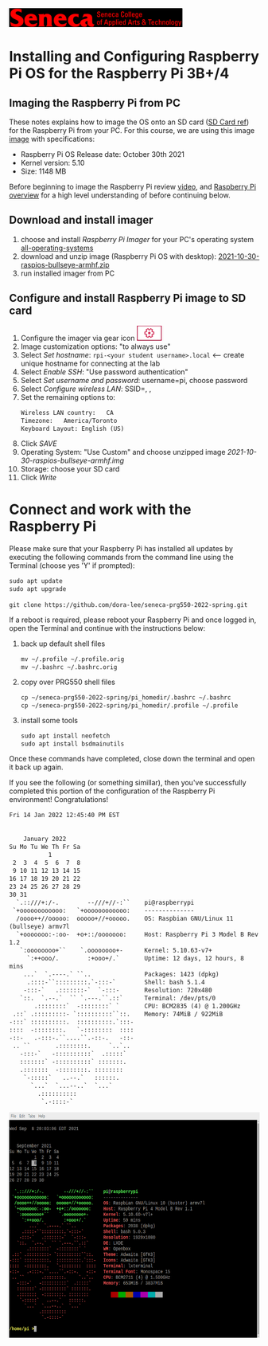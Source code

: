 <img src="../images/senecac.gif" alt="Seneca College" height="38" width="349" />

# Installing and Configuring Raspberry Pi OS for the Raspberry Pi 3B+/4

## Imaging the Raspberry Pi from PC

These notes explains how to image the OS onto an SD card ([SD Card ref](https://elinux.org/RPi_SD_cards)) for the Raspberry Pi from your PC.  For this course, we are using this image  <a href="https://downloads.raspberrypi.org/raspios_armhf/images/raspios_armhf-2021-11-08/2021-10-30-raspios-bullseye-armhf.zip" target="_blank">image</a> with specifications:

- Raspberry Pi OS Release date:   October 30th 2021
- Kernel version: 5.10
- Size:           1148 MB

Before beginning to image the Raspberry Pi review [video](https://www.youtube.com/watch?v=ntaXWS8Lk34), and [Raspberry Pi overview](https://projects.raspberrypi.org/en/projects/raspberry-pi-setting-up ) for a high level understanding of before continuing below.

## Download and install imager
1. choose and install *Raspberry Pi Imager* for your PC's operating system <a href="https://www.raspberrypi.org/software/" target="_blank">all-operating-systems</a>
1. download and unzip image (Raspberry Pi OS with desktop): <a href="https://downloads.raspberrypi.org/raspios_armhf/images/raspios_armhf-2021-11-08/2021-10-30-raspios-bullseye-armhf.zip" target="_blank">2021-10-30-raspios-bullseye-armhf.zip</a>
1. run installed imager from PC

## Configure and install Raspberry Pi image to SD card

1. Configure the imager via gear icon <img src="images/raspberry-pi-imager-config-gear.png" width="50">
1. Image customization options: "to always use"
1. Select *Set hostname*: `rpi-<your student username>.local` <-- create unique hostname for connecting at the lab
1. Select *Enable SSH*: "Use password authentication"
1. Select *Set username and password*: username=pi, choose password
1. Select *Configure wireless LAN*: SSID=<wifi networkid>, <wifi network pw>, 
1. Set the remaining options to:
    ```
    Wireless LAN country:   CA
    Timezone:   America/Toronto
    Keyboard Layout: English (US)
    ```
1. Click *SAVE*
1. Operating System:  "Use Custom" and choose unzipped image *2021-10-30-raspios-bullseye-armhf.img*
1. Storage:  choose your SD card
1. Click *Write*

# Connect and work with the Raspberry Pi

Please make sure that your Raspberry Pi has installed all updates
by executing the following commands from the command line using
the Terminal (choose yes 'Y' if prompted):
```
sudo apt update
sudo apt upgrade

git clone https://github.com/dora-lee/seneca-prg550-2022-spring.git
```

If a reboot is required, please reboot your Raspberry Pi and once
logged in, open the Terminal and continue with the instructions below:

1. back up default shell files
    ```
    mv ~/.profile ~/.profile.orig
    mv ~/.bashrc ~/.bashrc.orig
    ```

1. copy over PRG550 shell files
    ```
    cp ~/seneca-prg550-2022-spring/pi_homedir/.bashrc ~/.bashrc
    cp ~/seneca-prg550-2022-spring/pi_homedir/.profile ~/.profile
    ```
1. install some tools
    ```
    sudo apt install neofetch
    sudo apt install bsdmainutils
    ```

Once these commands have completed, close down the terminal and open it back up again.


If you see the following (or something simillar), then you've successfully completed this portion of the configuration of the
Raspberry Pi environment!
Congratulations!

```
Fri 14 Jan 2022 12:45:40 PM EST


    January 2022
Su Mo Tu We Th Fr Sa
		   1
 2  3  4  5  6  7  8
 9 10 11 12 13 14 15
16 17 18 19 20 21 22
23 24 25 26 27 28 29
30 31
  `.::///+:/-.        --///+//-:``    pi@raspberrypi
 `+oooooooooooo:   `+oooooooooooo:    --------------
  /oooo++//ooooo:  ooooo+//+ooooo.    OS: Raspbian GNU/Linux 11 (bullseye) armv7l
  `+ooooooo:-:oo-  +o+::/ooooooo:     Host: Raspberry Pi 3 Model B Rev 1.2
   `:oooooooo+``    `.oooooooo+-      Kernel: 5.10.63-v7+
     `:++ooo/.        :+ooo+/.`       Uptime: 12 days, 12 hours, 8 mins
	...`  `.----.` ``..               Packages: 1423 (dpkg)
     .::::-``:::::::::.`-:::-`        Shell: bash 5.1.4
    -:::-`   .:::::::-`  `-:::-       Resolution: 720x480
   `::.  `.--.`  `` `.---.``.::`      Terminal: /dev/pts/0
       .::::::::`  -::::::::` `       CPU: BCM2835 (4) @ 1.200GHz
 .::` .:::::::::- `::::::::::``::.    Memory: 74MiB / 922MiB
-:::` ::::::::::.  ::::::::::.`:::-
::::  -::::::::.   `-::::::::  ::::
-::-   .-:::-.``....``.-::-.   -::-
 .. ``       .::::::::.     `..`..
   -:::-`   -::::::::::`  .:::::`
   :::::::` -::::::::::` :::::::.
   .:::::::  -::::::::. ::::::::
    `-:::::`   ..--.`   ::::::.
      `...`  `...--..`  `...`
	    .::::::::::
	     `.-::::-`
```

<a href="images/result1.png"><img src="images/result1.png" alt="result1" height="453" width="608" target="_blank" /></a>





